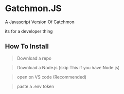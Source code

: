 # Gatchmon.JS

A Javascript Version Of Gatchmon

its for a developer thing

## How To Install
> Download a repo

> Download a Node.js (skip This if you have Node.js)

> open on VS code (Recommended)

> paste a .env token
